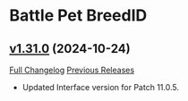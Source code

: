 # Battle Pet BreedID

## [v1.31.0](https://github.com/MMOSimca/BattlePetBreedID/tree/v1.31.0) (2024-10-24)
[Full Changelog](https://github.com/MMOSimca/BattlePetBreedID/compare/v1.30.4...v1.31.0) [Previous Releases](https://github.com/MMOSimca/BattlePetBreedID/releases)

- Updated Interface version for Patch 11.0.5.  

